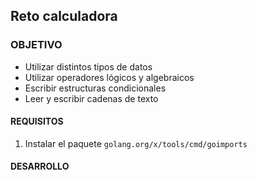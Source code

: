 	
## Reto calculadora

### OBJETIVO 

- Utilizar distintos tipos de datos
- Utilizar operadores lógicos y algebraicos
- Escribir estructuras condicionales
- Leer y escribir cadenas de texto


#### REQUISITOS 

1. Instalar el paquete `golang.org/x/tools/cmd/goimports`
#### DESARROLLO

